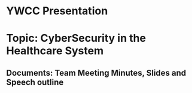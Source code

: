 # YWCC Presentation
# Topic: CyberSecurity in the Healthcare System
## Documents: Team Meeting Minutes, Slides and Speech outline
